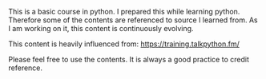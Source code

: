 This is a basic course in python. I prepared this while learning python.
Therefore some of the contents are referenced to source I learned from. As I am working
on it, this content is continuously evolving.  

This content is heavily influenced from:
https://training.talkpython.fm/


Please feel free to use the contents. It is always a good practice to credit
reference.


